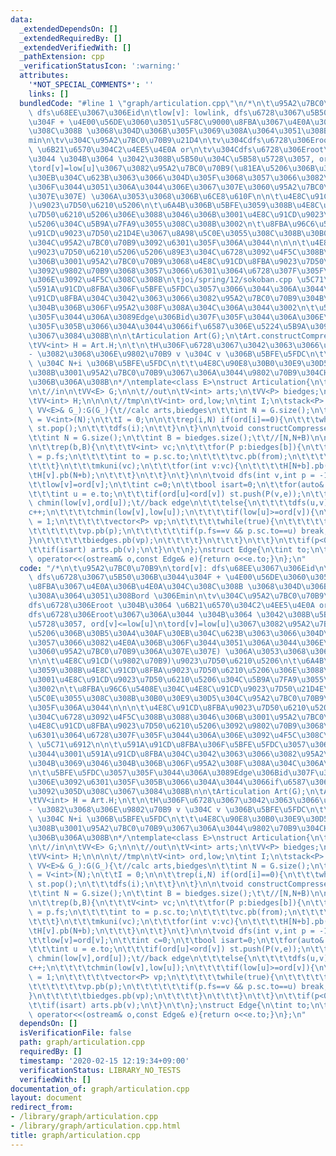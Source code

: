 ```yaml
---
data:
  _extendedDependsOn: []
  _extendedRequiredBy: []
  _extendedVerifiedWith: []
  _pathExtension: cpp
  _verificationStatusIcon: ':warning:'
  attributes:
    '*NOT_SPECIAL_COMMENTS*': ''
    links: []
  bundledCode: "#line 1 \"graph/articulation.cpp\"\n/*\n\t\u95A2\u7BC0\u70B9\n\tord[v]:\
    \ dfs\u68EE\u3067\u306Eid\n\tlow[v]: lowlink, dfs\u6728\u3067\u5B50\u306B\u3044\
    \u304F + \u4E00\u56DE\u3060\u3051\u5F8C\u9000\u8FBA\u3067\u4E0A\u306B\u4E0A\u304C\
    \u308C\u308B \u3068\u304D\u306B\u305F\u3069\u308A\u3064\u3051\u308Bord \u306E\
    min\n\tv\u304C\u95A2\u7BC0\u70B9\u21D4\n\tv\u304Cdfs\u6728\u306Eroot \u304B\u3064\
    \ \u6B21\u6570\u304C2\u4EE5\u4E0A or\n\tv\u304Cdfs\u6728\u306Eroot\u3067\u306A\
    \u3044 \u304B\u3064 \u3042\u308B\u5B50u\u304C\u5B58\u5728\u3057, ord[v]<=low[u]\n\
    \tord[v]=low[u]\u3067\u3082\u95A2\u7BC0\u70B9(\u81EA\u5206\u306B\u30B5\u30A4\u30AF\
    \u30EB\u304C\u623B\u3063\u3066\u304D\u305F\u3068\u3057\u3066\u3082\u4E0A\u306B\
    \u306F\u3044\u3051\u306A\u3044\u306E\u3067\u307E\u3060\u95A2\u7BC0\u70B9\u306A\
    \u307E\u307E) \u306A\u3053\u3068\u306B\u6CE8\u610F\n\n\t\u4E8C\u91CD(\u9802\u70B9\
    )\u9023\u7D50\u6210\u5206\n\t\u6A4B\u306B\u5BFE\u3059\u308B\u4E8C\u91CD\u8FBA\u9023\
    \u7D50\u6210\u5206\u306E\u3088\u3046\u306B\u3001\u4E8C\u91CD\u9023\u7D50\u6210\
    \u5206\u304C\u5B9A\u7FA9\u3055\u308C\u308B\u3002\n\t\u8FBA\u96C6\u5408E\u304C\u4E8C\
    \u91CD\u9023\u7D50\u21D4E\u3067\u8A98\u5C0E\u3055\u308C\u308B\u30B0\u30E9\u30D5\
    \u304C\u95A2\u7BC0\u70B9\u3092\u6301\u305F\u306A\u3044\n\n\n\t\u4E8C\u91CD\u8FBA\
    \u9023\u7D50\u6210\u5206\u5206\u89E3\u304C\u6728\u3092\u4F5C\u308B\u3088\u3046\
    \u306B\u3001\u95A2\u7BC0\u70B9\u3068\u4E8C\u91CD\u8FBA\u9023\u7D50\u6210\u5206\
    \u3092\u9802\u70B9\u3068\u3057\u3066\u6301\u3064\u6728\u307F\u305F\u3044\u306A\
    \u306E\u3092\u4F5C\u308C\u308B\n\tjoi/spring/12/sokoban.cpp \u5C71\u6912\n\n\t\
    \u591A\u91CD\u8FBA\u306F\u5BFE\u5FDC\u3057\u3066\u3044\u306A\u3044\u3001\u591A\
    \u91CD\u8FBA\u304C\u3042\u3063\u3066\u3082\u95A2\u7BC0\u70B9\u304B\u3069\u3046\
    \u304B\u306B\u306F\u95A2\u308F\u308A\u304C\u306A\u3044\u3002\n\t\u5BFE\u5FDC\u3057\
    \u305F\u3044\u306A\u3089Edge\u306Bid\u307F\u305F\u3044\u306A\u306E\u3092\u6301\
    \u305F\u305B\u3066\u304A\u3044\u3066if\u6587\u306E\u5224\u5B9A\u3092\u305D\u308C\
    \u3067\u3084\u308B\n\n\tArticulation Art(G);\n\tArt.constructCompressedGraph();\n\
    \tVV<int> H = Art.H;\n\t\n\tH\u306F\u6728\u3067\u3042\u3063\u3066\u3001\n\t\t\
    - \u3082\u3068\u306E\u9802\u70B9 v \u304C v \u306B\u5BFE\u5FDC\n\t\t- biedges[i]\
    \ \u304C N+i \u306B\u5BFE\u5FDC\n\t\t\u4E8C\u90E8\u30B0\u30E9\u30D5\u306B\u306A\
    \u308B\u3001\u95A2\u7BC0\u70B9\u3067\u306A\u3044\u9802\u70B9\u304CH\u306E\u8449\
    \u306B\u306A\u308B\n*/\ntemplate<class E>\nstruct Articulation{\n\tusing P = pair<int,E>;\n\
    \n\t//in\n\tVV<E> G;\n\n\t//out\n\tV<int> arts;\n\tVV<P> biedges;\n\n\t//out(constructCompressedGraph)\n\
    \tVV<int> H;\n\n\n\t//tmp\n\tV<int> ord,low;\n\tint I;\n\tstack<P> st;\n\n\tArticulation(const\
    \ VV<E>& G_):G(G_){\t//calc arts,biedges\n\t\tint N = G.size();\n\t\tord = low\
    \ = V<int>(N);\n\t\tI = 0;\n\n\t\trep(i,N) if(ord[i]==0){\n\t\t\twhile(!st.empty())\
    \ st.pop();\n\t\t\tdfs(i);\n\t\t}\n\t}\n\n\tvoid constructCompressedGraph(){\n\
    \t\tint N = G.size();\n\t\tint B = biedges.size();\t\t//[N,N+B)\n\n\t\tH = VV<int>(N+B);\n\
    \n\t\trep(b,B){\n\t\t\tV<int> vc;\n\t\t\tfor(P p:biedges[b]){\n\t\t\t\tint from\
    \ = p.fs;\n\t\t\t\tint to = p.sc.to;\n\t\t\t\tvc.pb(from);\n\t\t\t\tvc.pb(to);\n\
    \t\t\t}\n\t\t\tmkuni(vc);\n\t\t\tfor(int v:vc){\n\t\t\t\tH[N+b].pb(v);\n\t\t\t\
    \tH[v].pb(N+b);\n\t\t\t}\n\t\t}\n\t}\n\n\tvoid dfs(int v,int p = -1){\n\t\tord[v]=++I;\n\
    \t\tlow[v]=ord[v];\n\t\tint c=0;\n\t\tbool isart=0;\n\t\tfor(auto& e:G[v]) if(e.to!=p){\n\
    \t\t\tint u = e.to;\n\t\t\tif(ord[u]<ord[v]) st.push(P(v,e));\n\t\t\tif(ord[u])\
    \ chmin(low[v],ord[u]);\t//back edge\n\t\t\telse{\n\t\t\t\tdfs(u,v);\n\t\t\t\t\
    c++;\n\t\t\t\tchmin(low[v],low[u]);\n\t\t\t\tif(low[u]>=ord[v]){\n\t\t\t\t\tisart\
    \ = 1;\n\t\t\t\t\tvector<P> vp;\n\t\t\t\t\twhile(true){\n\t\t\t\t\t\tP p=st.top();st.pop();\n\
    \t\t\t\t\t\tvp.pb(p);\n\t\t\t\t\t\tif(p.fs==v && p.sc.to==u) break;\n\t\t\t\t\t\
    }\n\t\t\t\t\tbiedges.pb(vp);\n\t\t\t\t}\n\t\t\t}\n\t\t}\n\t\tif(p<0) isart=(c>1);\n\
    \t\tif(isart) arts.pb(v);\n\t}\n\t\n};\nstruct Edge{\n\tint to;\n\tfriend ostream&\
    \ operator<<(ostream& o,const Edge& e){return o<<e.to;}\n};\n"
  code: "/*\n\t\u95A2\u7BC0\u70B9\n\tord[v]: dfs\u68EE\u3067\u306Eid\n\tlow[v]: lowlink,\
    \ dfs\u6728\u3067\u5B50\u306B\u3044\u304F + \u4E00\u56DE\u3060\u3051\u5F8C\u9000\
    \u8FBA\u3067\u4E0A\u306B\u4E0A\u304C\u308C\u308B \u3068\u304D\u306B\u305F\u3069\
    \u308A\u3064\u3051\u308Bord \u306Emin\n\tv\u304C\u95A2\u7BC0\u70B9\u21D4\n\tv\u304C\
    dfs\u6728\u306Eroot \u304B\u3064 \u6B21\u6570\u304C2\u4EE5\u4E0A or\n\tv\u304C\
    dfs\u6728\u306Eroot\u3067\u306A\u3044 \u304B\u3064 \u3042\u308B\u5B50u\u304C\u5B58\
    \u5728\u3057, ord[v]<=low[u]\n\tord[v]=low[u]\u3067\u3082\u95A2\u7BC0\u70B9(\u81EA\
    \u5206\u306B\u30B5\u30A4\u30AF\u30EB\u304C\u623B\u3063\u3066\u304D\u305F\u3068\
    \u3057\u3066\u3082\u4E0A\u306B\u306F\u3044\u3051\u306A\u3044\u306E\u3067\u307E\
    \u3060\u95A2\u7BC0\u70B9\u306A\u307E\u307E) \u306A\u3053\u3068\u306B\u6CE8\u610F\
    \n\n\t\u4E8C\u91CD(\u9802\u70B9)\u9023\u7D50\u6210\u5206\n\t\u6A4B\u306B\u5BFE\
    \u3059\u308B\u4E8C\u91CD\u8FBA\u9023\u7D50\u6210\u5206\u306E\u3088\u3046\u306B\
    \u3001\u4E8C\u91CD\u9023\u7D50\u6210\u5206\u304C\u5B9A\u7FA9\u3055\u308C\u308B\
    \u3002\n\t\u8FBA\u96C6\u5408E\u304C\u4E8C\u91CD\u9023\u7D50\u21D4E\u3067\u8A98\
    \u5C0E\u3055\u308C\u308B\u30B0\u30E9\u30D5\u304C\u95A2\u7BC0\u70B9\u3092\u6301\
    \u305F\u306A\u3044\n\n\n\t\u4E8C\u91CD\u8FBA\u9023\u7D50\u6210\u5206\u5206\u89E3\
    \u304C\u6728\u3092\u4F5C\u308B\u3088\u3046\u306B\u3001\u95A2\u7BC0\u70B9\u3068\
    \u4E8C\u91CD\u8FBA\u9023\u7D50\u6210\u5206\u3092\u9802\u70B9\u3068\u3057\u3066\
    \u6301\u3064\u6728\u307F\u305F\u3044\u306A\u306E\u3092\u4F5C\u308C\u308B\n\tjoi/spring/12/sokoban.cpp\
    \ \u5C71\u6912\n\n\t\u591A\u91CD\u8FBA\u306F\u5BFE\u5FDC\u3057\u3066\u3044\u306A\
    \u3044\u3001\u591A\u91CD\u8FBA\u304C\u3042\u3063\u3066\u3082\u95A2\u7BC0\u70B9\
    \u304B\u3069\u3046\u304B\u306B\u306F\u95A2\u308F\u308A\u304C\u306A\u3044\u3002\
    \n\t\u5BFE\u5FDC\u3057\u305F\u3044\u306A\u3089Edge\u306Bid\u307F\u305F\u3044\u306A\
    \u306E\u3092\u6301\u305F\u305B\u3066\u304A\u3044\u3066if\u6587\u306E\u5224\u5B9A\
    \u3092\u305D\u308C\u3067\u3084\u308B\n\n\tArticulation Art(G);\n\tArt.constructCompressedGraph();\n\
    \tVV<int> H = Art.H;\n\t\n\tH\u306F\u6728\u3067\u3042\u3063\u3066\u3001\n\t\t\
    - \u3082\u3068\u306E\u9802\u70B9 v \u304C v \u306B\u5BFE\u5FDC\n\t\t- biedges[i]\
    \ \u304C N+i \u306B\u5BFE\u5FDC\n\t\t\u4E8C\u90E8\u30B0\u30E9\u30D5\u306B\u306A\
    \u308B\u3001\u95A2\u7BC0\u70B9\u3067\u306A\u3044\u9802\u70B9\u304CH\u306E\u8449\
    \u306B\u306A\u308B\n*/\ntemplate<class E>\nstruct Articulation{\n\tusing P = pair<int,E>;\n\
    \n\t//in\n\tVV<E> G;\n\n\t//out\n\tV<int> arts;\n\tVV<P> biedges;\n\n\t//out(constructCompressedGraph)\n\
    \tVV<int> H;\n\n\n\t//tmp\n\tV<int> ord,low;\n\tint I;\n\tstack<P> st;\n\n\tArticulation(const\
    \ VV<E>& G_):G(G_){\t//calc arts,biedges\n\t\tint N = G.size();\n\t\tord = low\
    \ = V<int>(N);\n\t\tI = 0;\n\n\t\trep(i,N) if(ord[i]==0){\n\t\t\twhile(!st.empty())\
    \ st.pop();\n\t\t\tdfs(i);\n\t\t}\n\t}\n\n\tvoid constructCompressedGraph(){\n\
    \t\tint N = G.size();\n\t\tint B = biedges.size();\t\t//[N,N+B)\n\n\t\tH = VV<int>(N+B);\n\
    \n\t\trep(b,B){\n\t\t\tV<int> vc;\n\t\t\tfor(P p:biedges[b]){\n\t\t\t\tint from\
    \ = p.fs;\n\t\t\t\tint to = p.sc.to;\n\t\t\t\tvc.pb(from);\n\t\t\t\tvc.pb(to);\n\
    \t\t\t}\n\t\t\tmkuni(vc);\n\t\t\tfor(int v:vc){\n\t\t\t\tH[N+b].pb(v);\n\t\t\t\
    \tH[v].pb(N+b);\n\t\t\t}\n\t\t}\n\t}\n\n\tvoid dfs(int v,int p = -1){\n\t\tord[v]=++I;\n\
    \t\tlow[v]=ord[v];\n\t\tint c=0;\n\t\tbool isart=0;\n\t\tfor(auto& e:G[v]) if(e.to!=p){\n\
    \t\t\tint u = e.to;\n\t\t\tif(ord[u]<ord[v]) st.push(P(v,e));\n\t\t\tif(ord[u])\
    \ chmin(low[v],ord[u]);\t//back edge\n\t\t\telse{\n\t\t\t\tdfs(u,v);\n\t\t\t\t\
    c++;\n\t\t\t\tchmin(low[v],low[u]);\n\t\t\t\tif(low[u]>=ord[v]){\n\t\t\t\t\tisart\
    \ = 1;\n\t\t\t\t\tvector<P> vp;\n\t\t\t\t\twhile(true){\n\t\t\t\t\t\tP p=st.top();st.pop();\n\
    \t\t\t\t\t\tvp.pb(p);\n\t\t\t\t\t\tif(p.fs==v && p.sc.to==u) break;\n\t\t\t\t\t\
    }\n\t\t\t\t\tbiedges.pb(vp);\n\t\t\t\t}\n\t\t\t}\n\t\t}\n\t\tif(p<0) isart=(c>1);\n\
    \t\tif(isart) arts.pb(v);\n\t}\n\t\n};\nstruct Edge{\n\tint to;\n\tfriend ostream&\
    \ operator<<(ostream& o,const Edge& e){return o<<e.to;}\n};\n"
  dependsOn: []
  isVerificationFile: false
  path: graph/articulation.cpp
  requiredBy: []
  timestamp: '2020-02-15 12:19:34+09:00'
  verificationStatus: LIBRARY_NO_TESTS
  verifiedWith: []
documentation_of: graph/articulation.cpp
layout: document
redirect_from:
- /library/graph/articulation.cpp
- /library/graph/articulation.cpp.html
title: graph/articulation.cpp
---
```

